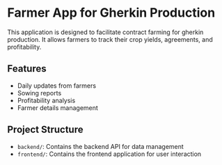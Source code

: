 # Farmer App for Gherkin Production

This application is designed to facilitate contract farming for gherkin production. It allows farmers to track their crop yields, agreements, and profitability.

## Features
- Daily updates from farmers
- Sowing reports
- Profitability analysis
- Farmer details management

## Project Structure
- `backend/`: Contains the backend API for data management
- `frontend/`: Contains the frontend application for user interaction
